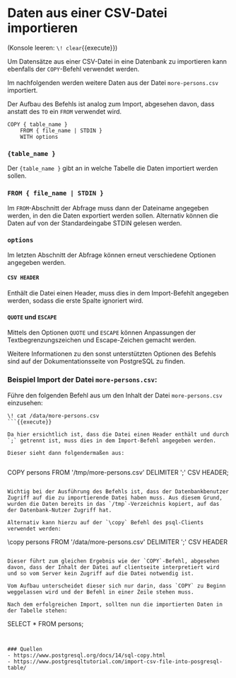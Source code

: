 # Daten aus einer CSV-Datei importieren

(Konsole leeren: `\! clear`{{execute}})

Um Datensätze aus einer CSV-Datei in eine Datenbank zu importieren kann ebenfalls der `COPY`-Befehl verwendet werden.

Im nachfolgenden werden weitere Daten aus der Datei `more-persons.csv` importiert.

Der Aufbau des Befehls ist analog zum Import, abgesehen davon, dass anstatt des `TO` ein `FROM` verwendet wird.

```
COPY { table_name }
    FROM { file_name | STDIN }
    WITH options
```

### `{table_name }`
Der `{table_name }` gibt an in welche Tabelle die Daten importiert werden sollen.

### `FROM { file_name | STDIN }`
Im `FROM`-Abschnitt der Abfrage muss dann der Dateiname angegeben werden, in den die Daten exportiert werden sollen. Alternativ können die Daten auf von der Standardeingabe STDIN gelesen werden.

### `options`
Im letzten Abschnitt der Abfrage können erneut verschiedene Optionen angegeben werden.

#### `CSV HEADER`
Enthält die Datei einen Header, muss dies in dem Import-Befehlt angegeben werden, sodass die erste Spalte ignoriert wird. 


#### `QUOTE` und `ESCAPE`
Mittels den Optionen `QUOTE` und `ESCAPE` können Anpassungen der Textbegrenzungszeichen und Escape-Zeichen gemacht werden.

Weitere Informationen zu den sonst unterstützten Optionen des Befehls sind auf der Dokumentationsseite von PostgreSQL zu finden.

### Beispiel Import der Datei `more-persons.csv`:
Führe den folgenden Befehl aus um den Inhalt der Datei `more-persons.csv` einzusehen:

```
\! cat /data/more-persons.csv
```{{execute}}

Da hier ersichtlich ist, dass die Datei einen Header enthält und durch `;` getrennt ist, muss dies in dem Import-Befehl angegeben werden.

Dieser sieht dann folgendermaßen aus:


```
COPY persons 
FROM '/tmp/more-persons.csv' 
DELIMITER ';' 
CSV HEADER;
```{{execute}}

Wichtig bei der Ausführung des Befehls ist, dass der Datenbankbenutzer Zugriff auf die zu importierende Datei haben muss. Aus diesem Grund, wurden die Daten bereits in das `/tmp`-Verzeichnis kopiert, auf das der Datenbank-Nutzer Zugriff hat.

Alternativ kann hierzu auf der `\copy` Befehl des psql-Clients verwendet werden:

```
\copy persons FROM '/data/more-persons.csv' DELIMITER ';' CSV HEADER
```

Dieser führt zum gleichen Ergebnis wie der `COPY`-Befehl, abgesehen davon, dass der Inhalt der Datei auf clientseite interpretiert wird und so vom Server kein Zugriff auf die Datei notwendig ist.

Vom Aufbau unterscheidet dieser sich nur darin, dass `COPY` zu Beginn weggelassen wird und der Befehl in einer Zeile stehen muss.

Nach dem erfolgreichen Import, sollten nun die importierten Daten in der Tabelle stehen:

```
SELECT * 
FROM persons;
```{{execute}}


### Quellen
- https://www.postgresql.org/docs/14/sql-copy.html
- https://www.postgresqltutorial.com/import-csv-file-into-posgresql-table/
